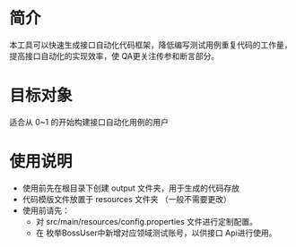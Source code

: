 # 简介
本工具可以快速生成接口自动化代码框架，降低编写测试用例重复代码的工作量，提高接口自动化的实现效率，使 QA更关注传参和断言部分。

# 目标对象
适合从 0~1 的开始构建接口自动化用例的用户

# 使用说明
- 使用前先在根目录下创建 output 文件夹，用于生成的代码存放
- 代码模版文件放置于 resources 文件夹 （一般不需要更改）
- 使用前请先：
  - 对 src/main/resources/config.properties 文件进行定制配置。
  - 在 枚举BossUser中新增对应领域测试账号，以供接口 Api进行使用。